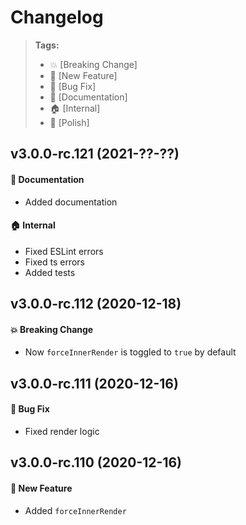 Changelog
=========

> **Tags:**
> - :boom:       [Breaking Change]
> - :rocket:     [New Feature]
> - :bug:        [Bug Fix]
> - :memo:       [Documentation]
> - :house:      [Internal]
> - :nail_care:  [Polish]

## v3.0.0-rc.121 (2021-??-??)

#### :memo: Documentation

* Added documentation

#### :house: Internal

* Fixed ESLint errors
* Fixed ts errors
* Added tests

## v3.0.0-rc.112 (2020-12-18)

#### :boom: Breaking Change

* Now `forceInnerRender` is toggled to `true` by default

## v3.0.0-rc.111 (2020-12-16)

#### :bug: Bug Fix

* Fixed render logic

## v3.0.0-rc.110 (2020-12-16)

#### :rocket: New Feature

* Added `forceInnerRender`
